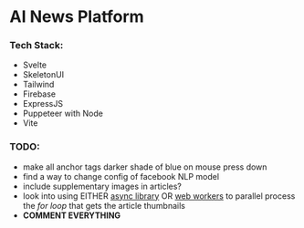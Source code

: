 # AI News Platform

### Tech Stack:
 * Svelte
 * SkeletonUI
 * Tailwind
 * Firebase
 * ExpressJS
 * Puppeteer with Node
 * Vite


### TODO:
 * make all anchor tags darker shade of blue on mouse press down
 * find a way to change config of facebook NLP model
 * include supplementary images in articles?
 * look into using EITHER [async library](https://github.com/caolan/async) OR [web workers](https://www.npmjs.com/package/webworker-threads) to parallel process the _for loop_ that gets the article thumbnails
 * **COMMENT EVERYTHING**